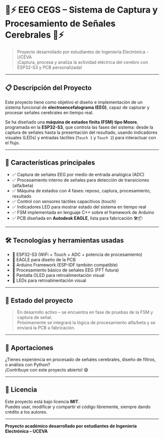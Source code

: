# 🧠⚡ EEG CEGS – Sistema de Captura y Procesamiento de Señales Cerebrales 🧠⚡

> Proyecto desarrollado por estudiantes de Ingeniería Electrónica - UCEVA  
> ¡Captura, procesa y analiza la actividad eléctrica del cerebro con ESP32-S3 y PCB personalizada!

---

## 📋 Descripción del Proyecto

Este proyecto tiene como objetivo el diseño e implementación de un sistema funcional de **electroencefalograma (EEG)**, capaz de capturar y procesar señales cerebrales en tiempo real.

Se ha diseñado una **máquina de estados finita (FSM) tipo Moore**, programada en la **ESP32-S3**, que controla las fases del sistema: desde la captura de señales hasta la presentación del resultado, usando indicadores visuales (LEDs) y entradas táctiles (`Touch 1` y `Touch 2`) para interactuar con el flujo.

---

## 🧩 Características principales

- ✅ Captura de señales EEG por medio de entrada analógica (ADC)
- ✅ Procesamiento interno de señales para detección de transiciones (alfa/beta)
- ✅ Máquina de estados con 4 fases: reposo, captura, procesamiento, resultado
- ✅ Control con sensores táctiles capacitivos (touch)
- ✅ Indicadores LED para mostrar estado del sistema en tiempo real
- ✅ FSM implementada en lenguaje C++ sobre el framework de Arduino
- ✅ PCB diseñada en **Autodesk EAGLE**, lista para fabricación 🛠️📦

---

## 🛠️ Tecnologías y herramientas usadas

- 🔹 ESP32-S3 (WiFi + Touch + ADC + potencia de procesamiento)
- 🔹 EAGLE para diseño de la PCB
- 🔹 Arduino Framework (ESP-IDF también compatible)
- 🔹 Procesamiento básico de señales EEG (FFT futura)
- 🔹 Pantalla OLED para retroalimentación visual
- 🔹 LEDs para retroalimentación visual

---

## 🚀 Estado del proyecto

> En desarrollo activo – se encuentra en fase de pruebas de la FSM y captura de señal.  
> Próximamente se integrará la lógica de procesamiento alfa/beta y se enviará la PCB a fabricación.

---

## 🤝 Aportaciones

¿Tienes experiencia en procesado de señales cerebrales, diseño de filtros, o análisis con Python?  
¡Contribuye con este proyecto abierto! 😄

---

## 📜 Licencia

Este proyecto está bajo licencia **MIT**.  
Puedes usar, modificar y compartir el código libremente, siempre dando crédito a los autores.

---

**Proyecto académico desarrollado por estudiantes de Ingeniería Electrónica – UCEVA**
